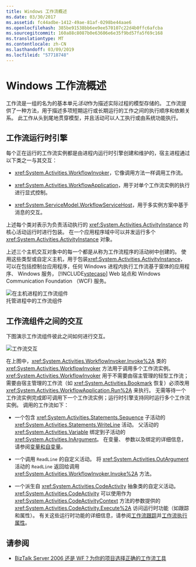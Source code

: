```yaml
---
title: Windows 工作流概述
ms.date: 03/30/2017
ms.assetid: fc44adbe-1412-49ae-81af-0298be44aae6
ms.openlocfilehash: 385be91538bb6ee9ee570107c22d4b0ffc6afcba
ms.sourcegitcommit: 160a88c8087b0e63606e6e35f9bd57fa5f69c168
ms.translationtype: MT
ms.contentlocale: zh-CN
ms.lasthandoff: 03/09/2019
ms.locfileid: "57718748"
---
```

# <a name="windows-workflow-overview"></a>Windows 工作流概述
工作流是一组的名为的基本单元*活动*作为描述实际过程的模型存储的。 工作流提供了一种方法，用于描述多项短期运行或长期运行的工作之间的执行顺序和依赖关系。 此工作从头到尾地贯穿模型，并且活动可以人工执行或由系统功能执行。  
  
## <a name="workflow-run-time-engine"></a>工作流运行时引擎  
 每个正在运行的工作流实例都是由进程内运行时引擎创建和维护的，宿主进程通过以下类之一与其交互：  
  
-   <xref:System.Activities.WorkflowInvoker>，它像调用方法一样调用工作流。  
  
-   <xref:System.Activities.WorkflowApplication>，用于对单个工作流实例的执行进行显式控制。  
  
-   <xref:System.ServiceModel.WorkflowServiceHost>，用于多实例方案中基于消息的交互。  
  
 上述每个类对表示为负责活动执行的 <xref:System.Activities.ActivityInstance> 的核心活动运行时进行包装。 在一个应用程序域中可以并发运行多个 <xref:System.Activities.ActivityInstance> 对象。  
  
 上述三个主机交互对象中的每一个都是从称为工作流程序的活动树中创建的。 使用这些类型或自定义主机，用于包装<xref:System.Activities.ActivityInstance>，可以在包括控制台应用程序，任何 Windows 进程内执行工作流基于窗体的应用程序、 Windows 服务， [!INCLUDE[vstecasp](../../../includes/vstecasp-md.md)] Web 站点和 Windows Communication Foundation （WCF) 服务。  
  
 ![在主机进程的工作流组件](./media/44c79d1d-178b-4487-87ed-3e33015a3842.gif "44c79d1d-178b-4487-87ed-3e33015a3842")  
托管进程中的工作流组件  
  
## <a name="interaction-between-workflow-components"></a>工作流组件之间的交互  
 下图演示工作流组件彼此之间如何进行交互。  
  
 ![工作流交互](./media/workflowinteraction.gif "WorkflowInteraction")  
  
 在上图中，<xref:System.Activities.WorkflowInvoker.Invoke%2A> 类的 <xref:System.Activities.WorkflowInvoker> 方法用于调用多个工作流实例。 <xref:System.Activities.WorkflowInvoker> 用于不需要由宿主管理的轻型工作流；需要由宿主管理的工作流（如 <xref:System.Activities.Bookmark> 恢复）必须改用 <xref:System.Activities.WorkflowApplication.Run%2A> 来执行。 无需等待一个工作流实例完成即可调用下一个工作流实例；运行时引擎支持同时运行多个工作流实例。  调用的工作流如下：  
  
-   一个包含 <xref:System.Activities.Statements.Sequence> 子活动的 <xref:System.Activities.Statements.WriteLine> 活动。 父活动的 <xref:System.Activities.Variable> 绑定到子活动的 <xref:System.Activities.InArgument>。 在变量、 参数以及绑定的详细信息，请参阅[变量和自变量](variables-and-arguments.md)。  
  
-   一个调用 `ReadLine` 的自定义活动。 将 <xref:System.Activities.OutArgument> 活动的 `ReadLine` 返回给调用 <xref:System.Activities.WorkflowInvoker.Invoke%2A> 方法。  
  
-   一个派生自 <xref:System.Activities.CodeActivity> 抽象类的自定义活动。 
  <xref:System.Activities.CodeActivity> 可以使用作为 <xref:System.Activities.CodeActivityContext> 方法的参数提供的 <xref:System.Activities.CodeActivity.Execute%2A> 访问运行时功能（如跟踪和属性）。 有关这些运行时功能的详细信息，请参阅[工作流跟踪](workflow-tracking-and-tracing.md)并[工作流执行属性](workflow-execution-properties.md)。  
  
## <a name="see-also"></a>请参阅
- [BizTalk Server 2006 还是 WF？为你的项目选择正确的工作流工具](https://go.microsoft.com/fwlink/?LinkId=154901)
